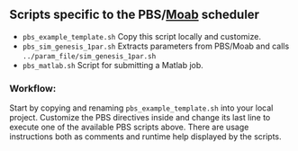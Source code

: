 ## Scripts specific to the PBS/[Moab](http://www.adaptivecomputing.com/) scheduler

 - `pbs_example_template.sh` Copy this script locally and customize.
 - `pbs_sim_genesis_1par.sh` Extracts parameters from PBS/Moab and calls `../param_file/sim_genesis_1par.sh`
 - `pbs_matlab.sh` Script for submitting a Matlab job.

### Workflow:
  Start by copying and renaming `pbs_example_template.sh` into your local project. Customize the PBS directives inside and change its last line to execute one of the available PBS scripts above. There are usage instructions both as comments and runtime help displayed by the scripts.

